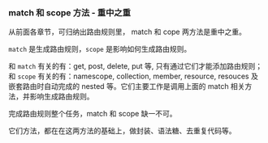 ### match 和 scope 方法 - 重中之重

从前面各章节，可归纳出路由规则里， match 和 cope 两方法是重中之重。

`match` 是生成路由规则，`scope` 是影响如何生成路由规则。

和 `match` 有关的有：get, post, delete, put 等, 只有通过它们才能添加路由规则；
<br>
和 `scope` 有关的有：namescope, collection, member, resource, resouces 及嵌套路由时自动完成的 nested 等。它们主要工作是调用上面的 match 相关方法，并影响生成路由规则。

完成路由规则整个任务，match 和 scope 缺一不可。

它们方法，都在在这两方法的基础上，做封装、语法糖、去重复代码等。
